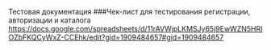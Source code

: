 Тестовая документация
###Чек-лист для тестирования регистрации, авторизации и каталога
https://docs.google.com/spreadsheets/d/11rAVWjpLKMSJy65j9EwWZN5HRIOZbFKQCyWxZ-CCEhk/edit?gid=1909484657#gid=1909484657
